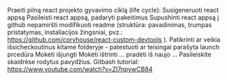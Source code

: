 Praeiti pilną react projekto gyvavimo ciklą (life cycle):
Susigeneruoti react appsą
Pasileisti react appsą, padaryti pakeitimus
Supushinti react appsą į github
nepamiršti modifikuoti readme (struktūra: pavadinimas, trumpas pristatymas, instaliacijos žingsniai, pvz.: https://github.com/coryhouse/react-custom-devtools ).
Patikrinti ar veikia išsicheckoutinus kitame folderyje - patestuoti ar teisingai parašyta launch prcedūra
Mokėti išjungti
Mokėti ištrinti
… pradėti iš naujo …
Pasileiskite skaidrėse rodytus pavydžius.
Gitbash tutorial: https://www.youtube.com/watch?v=Zl7npywCB84 